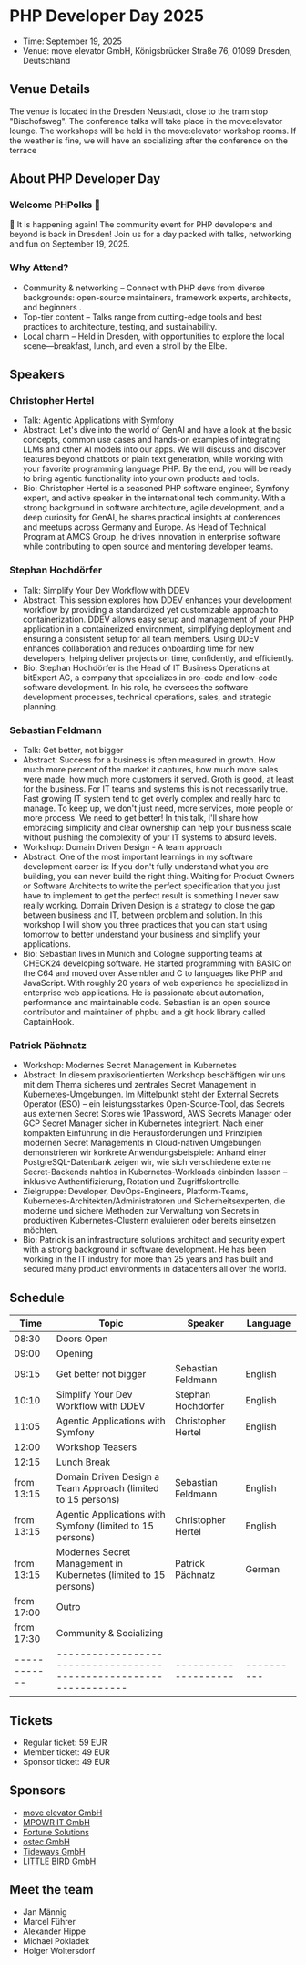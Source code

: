# PHP Developer Day 2025

* Time: September 19, 2025
* Venue: move elevator GmbH, Königsbrücker Straße 76, 01099 Dresden, Deutschland

## Venue Details
The venue is located in the Dresden Neustadt, close to the tram stop "Bischofsweg".
The conference talks will take place in the move:elevator lounge. The workshops will be held in the move:elevator workshop rooms.
If the weather is fine, we will have an socializing after the conference on the terrace

## About PHP Developer Day

### Welcome PHPolks 🐘
🎉 It is happening again!
The community event for PHP developers and beyond is back in Dresden!
Join us for a day packed with talks, networking and fun on September 19, 2025.

### Why Attend?
* Community & networking – Connect with PHP devs from diverse backgrounds: open-source maintainers, framework experts, architects, and beginners .
* Top-tier content – Talks range from cutting-edge tools and best practices to architecture, testing, and sustainability.
* Local charm – Held in Dresden, with opportunities to explore the local scene—breakfast, lunch, and even a stroll by the Elbe.

## Speakers

### Christopher Hertel
* Talk: Agentic Applications with Symfony
* Abstract: Let's dive into the world of GenAI and have a look at the basic concepts, common use cases and hands-on examples of integrating LLMs and other AI models into our apps. We will discuss and discover features beyond chatbots or plain text generation, while working with your favorite programming language PHP. By the end, you will be ready to bring agentic functionality into your own products and tools.
* Bio: Christopher Hertel is a seasoned PHP software engineer, Symfony expert, and active speaker in the international tech community. With a strong background in software architecture, agile development, and a deep curiosity for GenAI, he shares practical insights at conferences and meetups across Germany and Europe. As Head of Technical Program at AMCS Group, he drives innovation in enterprise software while contributing to open source and mentoring developer teams.

### Stephan Hochdörfer
* Talk: Simplify Your Dev Workflow with DDEV
* Abstract: This session explores how DDEV enhances your development workflow by providing a standardized yet customizable approach to containerization. DDEV allows easy setup and management of your PHP application in a containerized environment, simplifying deployment and ensuring a consistent setup for all team members. Using DDEV enhances collaboration and reduces onboarding time for new developers, helping deliver projects on time, confidently, and efficiently.
* Bio: Stephan Hochdörfer is the Head of IT Business Operations at bitExpert AG, a company that specializes in pro-code and low-code software development. In his role, he oversees the software development processes, technical operations, sales, and strategic planning.

### Sebastian Feldmann
* Talk: Get better, not bigger
* Abstract: Success for a business is often measured in growth. How much more percent of the market it captures, how much more sales were made, how much more customers it served. Groth is good, at least for the business. For IT teams and systems this is not necessarily true. Fast growing IT system tend to get overly complex and really hard to manage.  To keep up, we don't just need, more services, more people or more process. We need to get better! In this talk, I'll share how embracing simplicity and clear ownership can help your business scale without pushing the complexity of your IT systems to absurd levels.
* Workshop: Domain Driven Design - A team approach
* Abstract: One of the most important learnings in my software development career is: If you don't fully understand what you are building, you can never build the right thing. Waiting for Product Owners or Software Architects to write the perfect specification that you just have to implement to get the perfect result is something I never saw really working. Domain Driven Design is a strategy to close the gap between business and IT, between problem and solution. In this workshop I will show you three practices that you can start using tomorrow to better understand your business and simplify your applications.
* Bio: Sebastian lives in Munich and Cologne supporting teams at CHECK24 developing software. He started programming with BASIC on the C64 and moved over Assembler and C to languages like PHP and JavaScript. With roughly 20 years of web experience he specialized in enterprise web applications. He is passionate about automation, performance and maintainable code. Sebastian is an open source contributor and maintainer of phpbu and a git hook library called CaptainHook.

### Patrick Pächnatz
* Workshop: Modernes Secret Management in Kubernetes
* Abstract: In diesem praxisorientierten Workshop beschäftigen wir uns mit dem Thema sicheres und zentrales Secret Management in Kubernetes-Umgebungen. Im Mittelpunkt steht der External Secrets Operator (ESO) – ein leistungsstarkes Open-Source-Tool, das Secrets aus externen Secret Stores wie 1Password, AWS Secrets Manager oder GCP Secret Manager sicher in Kubernetes integriert. Nach einer kompakten Einführung in die Herausforderungen und Prinzipien modernen Secret Managements in Cloud-nativen Umgebungen demonstrieren wir konkrete Anwendungsbeispiele: Anhand einer PostgreSQL-Datenbank zeigen wir, wie sich verschiedene externe Secret-Backends nahtlos in Kubernetes-Workloads einbinden lassen – inklusive Authentifizierung, Rotation und Zugriffskontrolle.
* Zielgruppe: Developer, DevOps-Engineers, Platform-Teams, Kubernetes-Architekten/Administratoren und Sicherheitsexperten, die moderne und sichere Methoden zur Verwaltung von Secrets in produktiven Kubernetes-Clustern evaluieren oder bereits einsetzen möchten.
* Bio: Patrick is an infrastructure solutions architect and security expert with a strong background in software development. He has been working in the IT industry for more than 25 years and has built and secured many product environments in datacenters all over the world.

## Schedule

| Time       | Topic                                                            | Speaker            | Language |
|------------|------------------------------------------------------------------|--------------------|----------|
| 08:30      | Doors Open                                                       |                    |          |
| 09:00      | Opening                                                          |                    |          |
| 09:15      | Get better not bigger                                            | Sebastian Feldmann | English  |
| 10:10      | Simplify Your Dev Workflow with DDEV                             | Stephan Hochdörfer | English  |
| 11:05      | Agentic Applications with Symfony                                | Christopher Hertel | English  |
| 12:00      | Workshop Teasers                                                 |                    |          |
| 12:15      | Lunch Break                                                      |                    |          |
| from 13:15 | Domain Driven Design a Team Approach (limited to 15 persons)     | Sebastian Feldmann | English  |
| from 13:15 | Agentic Applications with Symfony (limited to 15 persons)        | Christopher Hertel | English  |
| from 13:15 | Modernes Secret Management in Kubernetes (limited to 15 persons) | Patrick Pächnatz   | German   |
| from 17:00 | Outro                                                            |                    |          |
| from 17:30 | Community & Socializing                                          |                    |          |
|------------|------------------------------------------------------------------|--------------------|----------|

## Tickets
* Regular ticket: 59 EUR
* Member ticket: 49 EUR
* Sponsor ticket: 49 EUR

## Sponsors

* [move elevator GmbH](https://www.move-elevator.de/)
* [MPOWR IT GmbH](https://www.mpowr.it/)
* [Fortune Solutions](https://www.fortuneglobe.com/)
* [ostec GmbH](https://www.ostec.de/)
* [Tideways GmbH](https://tideways.com/)
* [LITTLE BIRD GmbH](https://www.little-bird.de/)

## Meet the team

* Jan Männig
* Marcel Führer
* Alexander Hippe
* Michael Pokladek
* Holger Woltersdorf
